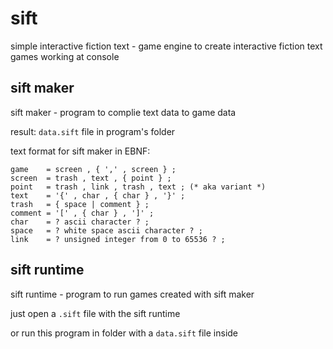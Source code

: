 # sift

simple interactive fiction text - game engine to create interactive fiction text games working at console

## sift maker

sift maker - program to complie text data to game data

result: `data.sift` file in program's folder

text format for sift maker in EBNF:

```ebnf
game    = screen , { ',' , screen } ;
screen  = trash , text , { point } ;
point   = trash , link , trash , text ; (* aka variant *)
text    = '{' , char , { char } , '}' ;
trash   = { space | comment } ;
comment = '[' , { char } , ']' ;
char    = ? ascii character ? ;
space   = ? white space ascii character ? ;
link    = ? unsigned integer from 0 to 65536 ? ;
```

## sift runtime

sift runtime - program to run games created with sift maker

just open a `.sift` file with the sift runtime

or run this program in folder with a `data.sift` file inside
